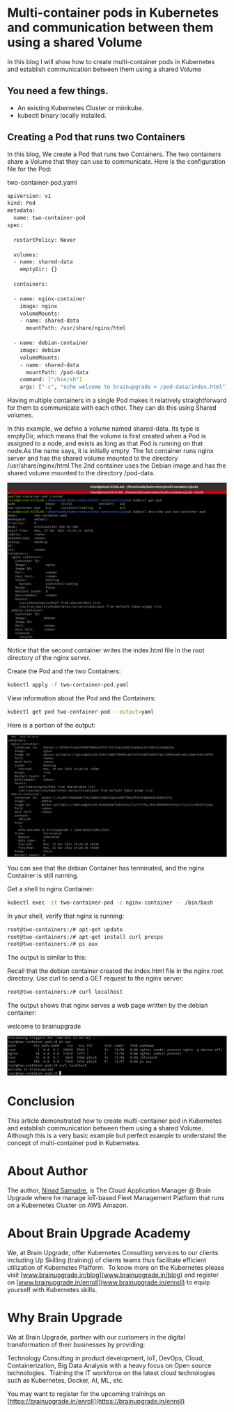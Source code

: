 # Multi-container pods in Kubernetes and communication between them using a shared Volume

In this blog I will show how to create multi-container pods in Kubernetes and establish communication between them using a shared Volume

## You need a few things.

- An existing Kubernetes Cluster or minikube.
- kubectl binary locally installed.

## Creating a Pod that runs two Containers 

In this blog, We create a Pod that runs two Containers. The two containers share a Volume that they can use to communicate. Here is the configuration file for the Pod:

two-container-pod.yaml

```sh
apiVersion: v1
kind: Pod
metadata:
  name: two-container-pod
spec:

  restartPolicy: Never

  volumes:
  - name: shared-data
    emptyDir: {}

  containers:

  - name: nginx-container
    image: nginx
    volumeMounts:
    - name: shared-data
      mountPath: /usr/share/nginx/html

  - name: debian-container
    image: debian
    volumeMounts:
    - name: shared-data
      mountPath: /pod-data
    command: ["/bin/sh"]
    args: ["-c", "echo welcome to brainupgrade > /pod-data/index.html"]
```

Having multiple containers in a single Pod makes it relatively straightforward for them to communicate with each other. They can do this using Shared volumes.

In this example, we define a volume named shared-data. Its type is emptyDir, which means that the volume is first created when a Pod is assigned to a node, and exists as long as that Pod is running on that node.As the name says, it is initially empty. The 1st container runs nginx server and has the shared volume mounted to the directory /usr/share/nginx/html.The 2nd container uses the Debian image and has the shared volume mounted to the directory /pod-data. 

![Pod](./pod-created.png)

Notice that the second container writes the index.html file in the root directory of the nginx server.

Create the Pod and the two Containers:
```sh
kubectl apply -f two-container-pod.yaml
```
View information about the Pod and the Containers:
```sh
kubectl get pod two-container-pod --output=yaml
```
Here is a portion of the output:

![Container](./Container-terminate.png)

You can see that the debian Container has terminated, and the nginx Container is still running.

Get a shell to nginx Container:
```sh
kubectl exec -it two-container-pod -c nginx-container -- /bin/bash
```
In your shell, verify that nginx is running:
```sh
root@two-containers:/# apt-get update
root@two-containers:/# apt-get install curl procps
root@two-containers:/# ps aux
```
The output is similar to this:

Recall that the debian container created the index.html file in the nginx root directory. Use curl to send a GET request to the nginx server:
```sh
root@two-containers:/# curl localhost
```
The output shows that nginx serves a web page written by the debian container:

welcome to brainupgrade

![output](./Output.png)


# Conclusion
This article demonstrated how to create multi-container pod in Kubernetes and establish communication between them using a shared Volume. Although this is a very basic example but perfect example to understand the concept of multi-container pod in Kubernetes.


# About Author

The author, [Ninad Samudre](https://www.linkedin.com/in/ninad-samudre-19439b1a5/), is The Cloud Application Manager @ Brain Upgrade where he manage IoT-based Fleet Management Platform that runs on a Kubernetes Cluster on AWS Amazon.

# About Brain Upgrade Academy

We, at Brain Upgrade, offer Kubernetes Consulting services to our clients including Up Skilling (training) of clients teams thus facilitate efficient utilization of Kubernetes Platform.  To know more on the Kubernetes please visit [www.brainupgrade.in/blog](www.brainupgrade.in/blog) and register on [www.brainupgrade.in/enroll](www.brainupgrade.in/enroll) to equip yourself with Kubernetes skills.

# Why Brain Upgrade

We at Brain Upgrade, partner with our customers in the digital transformation of their businesses by providing: 

Technology Consulting in product development, IoT, DevOps, Cloud, Containerization, Big Data Analysis with a heavy focus on Open source technologies. 
Training the IT workforce on the latest cloud technologies such as Kubernetes, Docker, AI, ML, etc. 

You may want to register for the upcoming trainings on [https://brainupgrade.in/enroll](https://brainupgrade.in/enroll)